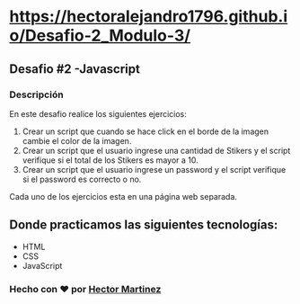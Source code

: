 # https://hectoralejandro1796.github.io/Desafio-2_Modulo-3/

## Desafio #2 -Javascript

### Descripción
En este desafio realice los siguientes ejercicios:

1. Crear un script que cuando se hace click en el borde de la imagen cambie el color de la imagen.
2. Crear un script que el usuario ingrese una cantidad de Stikers y el script verifique si el total de los Stikers es mayor a 10.
3. Crear un script que el usuario ingrese un password y el script verifique si el password es correcto o no.

Cada uno de los ejercicios esta en una página web separada.

## Donde practicamos las siguientes tecnologías:

- HTML
- CSS
- JavaScript

### Hecho con ❤️ por [Hector Martinez](https://github.com/HectorAlejandro1796)
